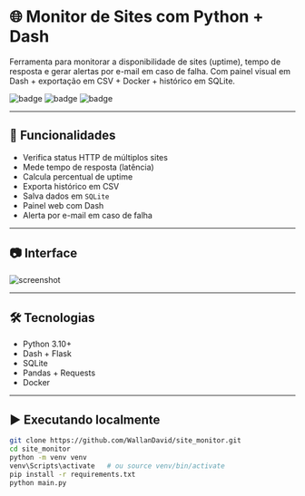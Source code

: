 # 🌐 Monitor de Sites com Python + Dash

Ferramenta para monitorar a disponibilidade de sites (uptime), tempo de resposta e gerar alertas por e-mail em caso de falha. Com painel visual em Dash + exportação em CSV + Docker + histórico em SQLite.

![badge](https://img.shields.io/badge/Status-Online-brightgreen)
![badge](https://img.shields.io/badge/Monitoramento-Dash-blue)
![badge](https://img.shields.io/badge/Banco-SQLite-yellow)

---

## 🚀 Funcionalidades

- Verifica status HTTP de múltiplos sites
- Mede tempo de resposta (latência)
- Calcula percentual de uptime
- Exporta histórico em CSV
- Salva dados em `SQLite`
- Painel web com Dash
- Alerta por e-mail em caso de falha

---

## 📷 Interface

![screenshot](docs/screenshot.png) <!-- opcional -->

---

## 🛠 Tecnologias

- Python 3.10+
- Dash + Flask
- SQLite
- Pandas + Requests
- Docker

---

## ▶️ Executando localmente

```bash
git clone https://github.com/WallanDavid/site_monitor.git
cd site_monitor
python -m venv venv
venv\Scripts\activate   # ou source venv/bin/activate
pip install -r requirements.txt
python main.py
